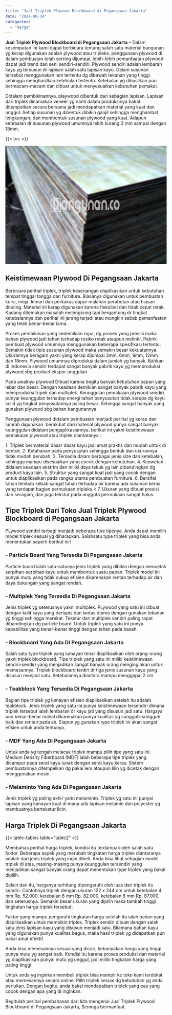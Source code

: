 ```yaml
---
title: "Jual Triplek Plywood Blockboard di Pegangsaan Jakarta"
date: "2024-08-24"
categories: 
  - "harga"
---
```


**Jual Triplek Plywood Blockboard di Pegangsaan Jakarta** – Dalam kesempatan ini kami dapat berbicara tentang salah satu material bangunan yg kerap digunakan adalah plywood atau tripleks. penggunaan plywood di dalam pembuatan telah serring dijumpai, lebih-lebih pemanfaatan plywood dapat jadi trend dan seni sendiri-sendiri. Plywood sendiri adalah lembaran kayu yg tersusun dr lapisan salah satu lapisan kayu. Dalam susunan tersebut menggunakan lem tertentu dg dibawah tekanan yang tinggi sehingga menghasilkan ketebalan tertentu. Ketebalan yg dihasilkan pun bermacam-macam dan dibuat untuk menyesuaikan kebutuhan pemakai.

Didalam pembikinannya, playwood dibentuk dari sebagian lapisan. Lapisan dari triplek dinamakan veneer yg nanti dalam produksinya bakal ditempelkan secara bersama jadi mendapatkan material yang kuat dan unggul. Setiap susunan yg dibentuk dibikin ganjil sehingga menghambat lengkungan, dan membentuk susunan plywood yang kuat. Adapun ketebalan dr susunan plywood umumnya lebih kurang 3 mm sampai dengan 18mm.

{{< toc >}}

![Jual Triplek Plywood Blockboard di Pegangsaan Jakarta](/images/jual-triplek-murah-40.png)

## Keistimewaan Plywood Di Pegangsaan Jakarta

Berbicara perihal triplek, triplek keseriangan diaplikasikan untuk kebutuhan tempat tinggal tangga dan furniture. Biasanya digunakan untuk pembuatan kursi, meja, lemari dan perkakas dapur malahan perabotan atau hiasan dinding. Material ini kerap digunakan karena fleksibel dan tidak cepat retak. Kadang ditemukan masalah melengkung tapi bergantung dr tingkat ketebalannya dan perihal ini jarang terjadi atau mungkin sebab pemanfaatan yang telah benar-benar lama.

Proses pembikinan yang sedemikian rupa, dg proses yang presisi maka bahan plywood jadi tahan terhadap resiko retak ataupun melintir. Pabrik pembuat plywood umumnya menggunakan beberapa spesifikasi tertentu. Semakin tidak tipis susunan plywood maka semakin besar kekuatannya. Ukurannya beragam yakni yang kerap dijumpai 3mm, 6mm, 9mm, 12mm dan 18mm. Plywood umumnya diproduksi dalam jumlah yg banyak. Bahkan di Indonesia sendiri terdapat sangat banyak pabrik kayu yg memproduksi plywood sbg product ekspor unggulan.

Pada awalnya plywood Dibuat karena begitu banyak kebutuhan papan yang lebar dan besar. Dengan keadaan demikian sangat banyak pabrik kayu yang memproduksi tripek dan multiplek. Keunggulan pemakaian plywood sendiri punyai keunggulan terhadap energi tahan penyusutan tidak serupa dg kayu solid yg tingkat penyusutannya paling besar. Sehingga sangat banyak yang gunakan plywood sbg bahan bangunannya.

Penggunaan plywood didalam pembuatan menjadi perihal yg kerap dan lumrah digunakan. berakibat dari material plywood punya sangat banyak keunggulan didalam pengaplikasiannya. berikut ini yakni keistimewaan pemakaian plywood atau triplek diantaranya :

1\. Triplek bermaterial dasar dasar kayu jadi amat praktis dan mudah untuk di bentuk. 2. Ketahanan pada penyusutan sehingga bentuk dan ukurannya tidak mudah berubah. 3. Tersedia dalam berbagai jenis size dan ketebalan, sehingga mampu disesuaikan yang cocok dengan kebutuhan. 4. Keawetan didalam keadaan ekstrim dan miliki daya tekuk yg lain dibandingkan dg product kayu lain. 5. Struktur yang sangat kuat jadi yang cocok dengan untuk diaplikasikan pada rangka utama pembuatan furniture. 6. Bersifat tahan lembab sebab sangat tahan terhadap air karena ada susunan keras yang terdapat bagian permukaan tripleks.< 7. Ukuran yang dibuat presisi dan seragam, dan juga tekstur pada anggota permukaan sangat halus.

## Tipe Triplek Dari Toko Jual Triplek Plywood Blockboard di Pegangsaan Jakarta

PLywood sendiri terbagi menjadi beberapa tipe tipenya. Anda dapat memilih model triplek sesuai yg diharapkan. Salahsatu type triplek yang bisa anda menentukan seperti berikut ini!

### \- Particle Board Yang Tersedia Di Pegangsaan Jakarta

Particle board ialah satu-satunya jenis triplek yang dibikin dengan mencetak serpihan-serpihan kayu untuk membentuk suatu papan. Triplek model ini punyai mutu yang tidak cukup efisien dikarenakan rentan terhadap air dan daya dukungan yang sangat rendah.

### \- Multiplek Yang Tersedia Di Pegangsaan Jakarta

Jenis triplek yg seterusnya yakni multiplek. PLywood yang satu ini dibuat dengan kulit kayu yang berlapis dan lantas dipres dengan gunakan tekanan yg tinggi sehingga merekat. Tekstur dari multiplek sendiri paling rapat dibandingkan dg particle board. Untuk triplek yang satu ini punya kapabilitas yang benar-benar tinggi dengan tahan pada basah.

### \- Blockboard Yang Ada Di Pegangsaan Jakarta

Salah satu type triplek yang lumayan tenar diaplikasikan oleh orang-orang yakni triplek blockboard. Tipe triplek yang satu ini miliki keistimewaan sendiri-sendiri yang menjadikan sangat banyak orang menginginkan untuk memesannya. Triplek blockboard terdiri dr tiga jenis susunan kayu yang disusun menjadi satu. Ketebalannya diantara mampu menggapai 2 cm.

### \- Teakblock Yang Tersedia Di Pegangsaan Jakarta

Bagian tipe triplek yg lumayan efisien diaplikasikan setelah itu adalah teakblock. Jenis triplek yang satu ini punya keistimewaan tersendiri dimana triplek tersebut ialah lembaran dr kayu jati yang disusun jadi satu. Hargaya pun benar-benar mahal dikarenakan punya kualitas yg sungguh-sungguh baik dan rentan pada air. Siapun yg gunakan type triplek ini akan sangat efisien untuk anda tentunya.

### \- MDF Yang Ada Di Pegangsaan Jakarta

Untuk anda yg tengah melacak triplek mampu pilih tipe yang satu ini. Medium Density Fiberboard (MDF) ialah beberapa tipe triplek yang dicampur pada serat kayu lunak dengan serat kayu keras. Sistem pembuatannya ditempelkan dg pakai lem ataupun lilin yg dicetak dengan menggunakan mesin.

### \- Melaminto Yang Ada Di Pegangsaan Jakarta

Jenis triplek yg paling akhir yaitu melaminto. Triplek yg satu ini punyai lapisan yang lumayan kuat di mana ada lapisan melamin dan polyester yg membuatnya bertekstur licin.

## Harga Triplek Di Pegangsaan Jakarta

{{< table-tables table="table2" >}}

Membahas perihal harga triplek, kondisi itu terdampak oleh salah satu faktor. Beberapa aspek yang merubah tingkatan harga triplek diantaranya adalah dari jenis triplek yang ingin dibeli. Anda bisa lihat sebagian model triplek di atas, masing-masing punya keunggulan tersendiri yang menjadikan sangat banyak orang dapat menentukan type triplek yang bakal dipilih.

Selain dari itu, harganya terhitung dipengaruhi oleh luas dari triplek itu sendiri. Contohnya triplek dengan ukuran 122 x 244 cm untuk ketebalan 4 mm Rp. 52.000, ketebalan 6 mm Rp. 82.000, ketebalan 8 mm Rp. 87.000, dan seterusnya. Semakin besar ukuran yang dipilih maka tambah tinggi tingkatan harga triplek tersebut.

Faktor yang mampu pengaruhi tingkatan harga setelah itu ialah bahan yang diaplikasikan untuk membikin triplek. Triplek sendiri dibuat dengan salah satu jenis lapisan kayu yang disusun menjadi satu. Bilamana bahan kayu yang digunakan punya kualitas bagus, maka hasil triplek yg didapatkan pun bakal amat efektif.

Anda bisa memesannya sesuai yang dicari, kebanyakan harga yang tinggi punya mutu yg sangat baik. Kondisi itu karena proses produksi dan material yg diaplikasikan punyai mutu yg unggul, jadi miliki tingkatan harga yang paling tinggi.

Untuk anda yg inginkan membeli triplek bisa mampir ke toko kami terdekat atau memesannya secara online. Pilih triplek sesuai dg kebutuhan yg anda perlukan. Dengan begitu, anda bakal mendapatkan triplek yang pas yang cocok dengan apa yang di inginkan.

Begitulah perihal pembahasan dari kita mengenai Jual Triplek Plywood Blockboard di Pegangsaan Jakarta, Semoga bermanfaat.
